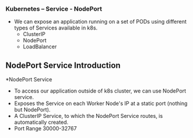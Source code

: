 ### Kubernetes – Service - NodePort
* We can expose an application running on a set of PODs using different types of Services available in k8s. 
  * ClusterIP
  * NodePort
  * LoadBalancer


## NodePort Service Introduction
*NodePort Service 
* To access our application outside of k8s cluster, we can use NodePort service. 
* Exposes the Service on each Worker Node's IP at a static port (nothing but NodePort). 
* A ClusterIP Service, to which the NodePort Service routes, is automatically created. 
* Port Range 30000-32767
